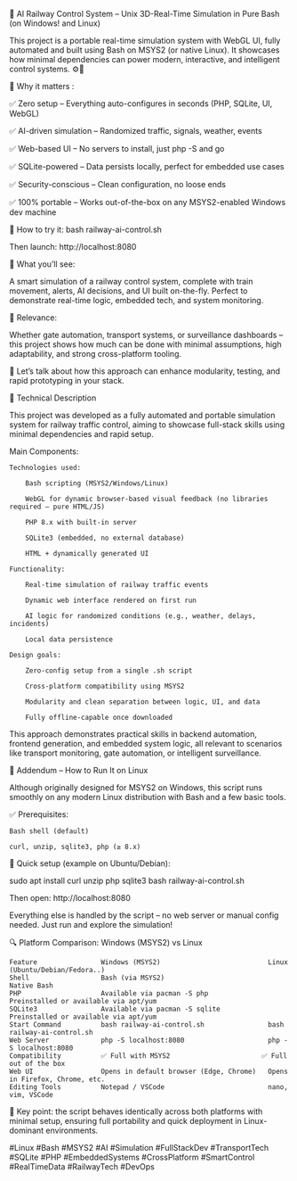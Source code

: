 🚦 AI Railway Control System – Unix 3D-Real-Time Simulation in Pure Bash (on Windows! and Linux)

This project is a portable real-time simulation system with WebGL UI, fully automated and built using Bash on MSYS2 (or native Linux). It showcases how minimal dependencies can power modern, interactive, and intelligent control systems. ⚙️🧠

🎯 Why it matters :

✅ Zero setup – Everything auto-configures in seconds (PHP, SQLite, UI, WebGL)

✅ AI-driven simulation – Randomized traffic, signals, weather, events

✅ Web-based UI – No servers to install, just php -S and go

✅ SQLite-powered – Data persists locally, perfect for embedded use cases

✅ Security-conscious – Clean configuration, no loose ends

✅ 100% portable – Works out-of-the-box on any MSYS2-enabled Windows dev machine


🚀 How to try it:
bash railway-ai-control.sh

Then launch:
http://localhost:8080

👀 What you’ll see:

A smart simulation of a railway control system, complete with train movement, alerts, AI decisions, and UI built on-the-fly. Perfect to demonstrate real-time logic, embedded tech, and system monitoring.

🧩 Relevance:

Whether gate automation, transport systems, or surveillance dashboards – this project shows how much can be done with minimal assumptions, high adaptability, and strong cross-platform tooling.

💬 Let’s talk about how this approach can enhance modularity, testing, and rapid prototyping in your stack.

🧰 Technical Description

This project was developed as a fully automated and portable simulation system for railway traffic control, aiming to showcase full-stack skills using minimal dependencies and rapid setup.

Main Components:

    Technologies used:
    
        Bash scripting (MSYS2/Windows/Linux)

        WebGL for dynamic browser-based visual feedback (no libraries required – pure HTML/JS)

        PHP 8.x with built-in server

        SQLite3 (embedded, no external database)

        HTML + dynamically generated UI

    Functionality:

        Real-time simulation of railway traffic events

        Dynamic web interface rendered on first run

        AI logic for randomized conditions (e.g., weather, delays, incidents)

        Local data persistence

    Design goals:

        Zero-config setup from a single .sh script

        Cross-platform compatibility using MSYS2

        Modularity and clean separation between logic, UI, and data

        Fully offline-capable once downloaded

This approach demonstrates practical skills in backend automation, frontend generation, and embedded system logic, all relevant to scenarios like transport monitoring, gate automation, or intelligent surveillance.

🐧 Addendum – How to Run It on Linux

Although originally designed for MSYS2 on Windows, this script runs smoothly on any modern Linux distribution with Bash and a few basic tools.

✅ Prerequisites:

    Bash shell (default)

    curl, unzip, sqlite3, php (≥ 8.x)

🔧 Quick setup (example on Ubuntu/Debian):

sudo apt install curl unzip php sqlite3
bash railway-ai-control.sh

Then open:
http://localhost:8080

Everything else is handled by the script – no web server or manual config needed. Just run and explore the simulation!

🔍 Platform Comparison: Windows (MSYS2) vs Linux

    Feature                Windows (MSYS2)                           Linux (Ubuntu/Debian/Fedora..)
    Shell                  Bash (via MSYS2)                          Native Bash
    PHP                    Available via pacman -S php               Preinstalled or available via apt/yum
    SQLite3                Available via pacman -S sqlite            Preinstalled or available via apt/yum
    Start Command          bash railway-ai-control.sh                bash railway-ai-control.sh
    Web Server             php -S localhost:8080                     php -S localhost:8080
    Compatibility          ✅ Full with MSYS2                       ✅ Full out of the box
    Web UI                 Opens in default browser (Edge, Chrome)   Opens in Firefox, Chrome, etc.
    Editing Tools          Notepad / VSCode                          nano, vim, VSCode

📌 Key point: the script behaves identically across both platforms with minimal setup, ensuring full portability and quick deployment in Linux-dominant environments.

#Linux #Bash #MSYS2 #AI #Simulation #FullStackDev #TransportTech #SQLite #PHP #EmbeddedSystems #CrossPlatform #SmartControl #RealTimeData #RailwayTech #DevOps
